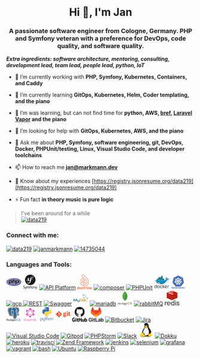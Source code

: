 <h1 align="center">Hi 👋, I'm Jan</h1>
<h3 align="center">A passionate software engineer from Cologne, Germany. PHP and Symfony veteran with a preference for DevOps, code quality, and software quality.</h3>

***Extra ingredients: software architecture, mentoring, consulting, development lead, team lead, people lead, python, IoT***

- 🔭 I’m currently working with **PHP, Symfony, Kubernetes, Containers, and Caddy**

- 🌱 I’m currently learning **GitOps, Kubernetes, Helm, Coder templating, and the piano**

- 🌱 I’m was learning, but can not find time for **python, AWS, [bref](https://bref.sh/), [Laravel Vapor](https://vapor.laravel.com/) and the piano**

- 🤝 I’m looking for help with **GitOps, Kubernetes, AWS, and the piano**

- 💬 Ask me about **PHP, Symfony, software engineering, git, DevOps, Docker, PHPUnit/testing, Linux, Visual Studio Code, and developer toolchains**

- 📫 How to reach me **jan@markmann.dev**

- 📄 Know about my experiences [https://registry.jsonresume.org/data219](https://registry.jsonresume.org/data219)

- ⚡ Fun fact **in theory music is pure logic**

> I've been around for a while  
> <a href="https://github.com/ryo-ma/github-profile-trophy"><img src="https://github-profile-trophy.vercel.app/?username=data219&rank=SECRET" alt="data219" /></a>

### Connect with me:
<p align="left">
<a href="https://twitter.com/data219" target="blank"><img align="center" src="https://raw.githubusercontent.com/rahuldkjain/github-profile-readme-generator/master/src/images/icons/Social/twitter.svg" alt="data219" height="30" width="40" /></a>
<a href="https://linkedin.com/in/janmarkmann" target="blank"><img align="center" src="https://raw.githubusercontent.com/rahuldkjain/github-profile-readme-generator/master/src/images/icons/Social/linked-in-alt.svg" alt="janmarkmann" height="30" width="40" /></a>
<a href="https://stackoverflow.com/users/14735044" target="blank"><img align="center" src="https://raw.githubusercontent.com/rahuldkjain/github-profile-readme-generator/master/src/images/icons/Social/stack-overflow.svg" alt="14735044" height="30" width="40" /></a>
</p>

### Languages and Tools:
<p align="left">
    <a href="https://www.php.net" target="_blank"> <img src="https://raw.githubusercontent.com/devicons/devicon/master/icons/php/php-original.svg" alt="php" width="40" height="40"/></a>
    <a href="https://symfony.com" target="_blank"> <img src="https://raw.githubusercontent.com/devicons/devicon/master/icons/symfony/symfony-original-wordmark.svg" alt="Symfony" width="40" height="40"/></a>
    <a href="https://api-platform.com" target="_blank">  <img src="https://api-platform.com/static/2a15225e1eb2d831b3a11e23b5d5ed7d/Logo_Circle%20webby%20text%20blue.svg" alt="API Platform" width="40" height="40"/></a>
    <a href="https://www.doctrine-project.org/" target="_blank"> <img src="https://raw.githubusercontent.com/devicons/devicon/master/icons/doctrine/doctrine-line-wordmark.svg" alt="Doctrine" width="40" height="40"/></a>
    <a href="https://getcomposer.org/" target="_blank"> <img src="https://cdn.worldvectorlogo.com/logos/composer.svg" alt="composer" width="40" height="40"/></a>
    <a href="https://phpunit.de/" target="_blank"> <img src="https://www.apollo-formation.com/wp-content/uploads/phpunitfinal-250x208.png" alt="PHPUnit" width="40" height="40"/></a>
    <a href="https://www.docker.com/" target="_blank"> <img src="https://raw.githubusercontent.com/devicons/devicon/master/icons/docker/docker-original-wordmark.svg" alt="docker" width="40" height="40"/></a>
    <a href="https://kubernetes.io" target="_blank"> <img src="https://raw.githubusercontent.com/devicons/devicon/master/icons/kubernetes/kubernetes-plain-wordmark.svg" alt="kubernetes" width="40" height="40"/> </a>
    <a href="https://cloud.google.com" target="_blank"> <img src="https://www.vectorlogo.zone/logos/google_cloud/google_cloud-icon.svg" alt="gcp" width="40" height="40"/> </a>
    <a href="https://www.w3.org/2001/sw/wiki/REST" target="_blank"> <img src="https://cdn.worldvectorlogo.com/logos/rest-63.svg" alt="REST" width="40" height="40"/></a>
    <a href="https://swagger.io/" target="_blank"> <img src="https://cdn.svgporn.com/logos/swagger.svg" alt="Swagger" width="40" height="40"/></a>
    <a href="https://www.mysql.com/" target="_blank"> <img src="https://raw.githubusercontent.com/devicons/devicon/master/icons/mysql/mysql-original-wordmark.svg" alt="mysql" width="40" height="40"/></a>
    <a href="https://mariadb.org/" target="_blank"> <img src="https://www.vectorlogo.zone/logos/mariadb/mariadb-icon.svg" alt="mariadb" width="40" height="40"/></a> 
    <a href="https://www.mongodb.com/" target="_blank"> <img src="https://raw.githubusercontent.com/devicons/devicon/master/icons/mongodb/mongodb-original-wordmark.svg" alt="mongodb" width="40" height="40"/></a>  
    <a href="https://www.rabbitmq.com" target="_blank"> <img src="https://www.vectorlogo.zone/logos/rabbitmq/rabbitmq-icon.svg" alt="rabbitMQ" width="40" height="40"/></a>
    <a href="https://redis.io" target="_blank"> <img src="https://raw.githubusercontent.com/devicons/devicon/master/icons/redis/redis-original-wordmark.svg" alt="redis" width="40" height="40"/></a>
    <a href="https://www.postgresql.org" target="_blank"> <img src="https://raw.githubusercontent.com/devicons/devicon/master/icons/postgresql/postgresql-original-wordmark.svg" alt="postgresql" width="40" height="40"/></a>
    <a href="https://graphql.org" target="_blank"> <img src="https://raw.githubusercontent.com/devicons/devicon/master/icons/graphql/graphql-plain-wordmark.svg" alt="graphql" width="40" height="40"/></a>
    <a href="https://www.python.org" target="_blank"> <img src="https://raw.githubusercontent.com/devicons/devicon/master/icons/python/python-original-wordmark.svg" alt="python" width="40" height="40"/></a>
    <a href="https://git-scm.com/" target="_blank"> <img src="https://raw.githubusercontent.com/devicons/devicon/master/icons/git/git-plain-wordmark.svg" alt="git" width="40" height="40"/></a>
    <a href="http://github.com/" target="_blank"> <img src="https://raw.githubusercontent.com/devicons/devicon/master/icons/github/github-original-wordmark.svg" alt="Github" width="40" height="40"/></a>
    <a href="https://gitlab.com/" target="_blank"> <img src="https://raw.githubusercontent.com/devicons/devicon/master/icons/gitlab/gitlab-original-wordmark.svg" alt="Gitlab" width="40" height="40"/></a>
    <a href="https://bitbucket.org/" target="_blank"> <img src="https://cdn.worldvectorlogo.com/logos/bitbucket.svg" alt="Bitbucket" width="40" height="40"/></a>
    <a href="https://www.atlassian.com/de/software/jira" target="_blank"> <img src="https://cdn.worldvectorlogo.com/logos/jira-3.svg" alt="Jira" width="40" height="40"/></a>
    <a href="https://code.visualstudio.com/" target="_blank"> <img src="https://cdn.worldvectorlogo.com/logos/visual-studio-code-1.svg" alt="Visual Studio Code" width="40" height="40"/></a>
    <a href="https://gitpod.io/" target="_blank"> <img src="https://symbols.getvecta.com/stencil_81/52_gitpod-icon.20f12c5be8.svg" alt="Gitpod" width="40" height="40"/></a>
    <a href="https://www.jetbrains.com/en-en/phpstorm/" target="_blank"> <img src="https://cdn.svgporn.com/logos/phpstorm.svg" alt="PHPStorm" width="40" height="40"/></a>
    <a href="https://slack.com/" target="_blank"> <img src="https://cdn.worldvectorlogo.com/logos/slack-new-logo.svg" alt="Slack" width="40" height="40"/></a>
    <a href="https://www.linux.org/" target="_blank"> <img src="https://raw.githubusercontent.com/devicons/devicon/master/icons/linux/linux-original.svg" alt="linux" width="40" height="40"/></a>
    <a  href="http://dokku.viewdocs.io/dokku/" target="_blank">  <img  src="https://raw.githubusercontent.com/dokku/dokku/master/docs/assets/dokku.png" alt="Dokku" width="40" height="40"/>  </a>
    <a href="https://heroku.com" target="_blank"> <img src="https://www.vectorlogo.zone/logos/heroku/heroku-icon.svg" alt="heroku" width="40" height="40"/></a>  
    <a href="https://travis-ci.org" target="_blank"> <img src="https://www.vectorlogo.zone/logos/travis-ci/travis-ci-icon.svg" alt="travisci" width="40" height="40"/></a>
    <a href="https://framework.zend.com/" target="_blank"> <img src="https://cdn.worldvectorlogo.com/logos/zend-framework.svg" alt="Zend Framework" width="40" height="40"/></a>
    <a href="https://www.jenkins.io" target="_blank"> <img src="https://www.vectorlogo.zone/logos/jenkins/jenkins-icon.svg" alt="jenkins" width="40" height="40"/></a>
    <a href="https://www.selenium.dev" target="_blank"> <img src="https://raw.githubusercontent.com/detain/svg-logos/780f25886640cef088af994181646db2f6b1a3f8/svg/selenium-logo.svg" alt="selenium" width="40" height="40"/></a>
    <a href="https://grafana.com" target="_blank"> <img src="https://www.vectorlogo.zone/logos/grafana/grafana-icon.svg" alt="grafana" width="40" height="40"/></a>
    <a href="https://www.vagrantup.com/" target="_blank"> <img src="https://www.vectorlogo.zone/logos/vagrantup/vagrantup-icon.svg" alt="vagrant" width="40" height="40"/></a>
    <a href="https://www.gnu.org/software/bash/" target="_blank"> <img src="https://www.vectorlogo.zone/logos/gnu_bash/gnu_bash-icon.svg" alt="bash" width="40" height="40"/></a>
    <a href="http://ubuntulinux.org/" target="_blank"> <img src="https://cdn.worldvectorlogo.com/logos/ubuntu-4.svg" alt="Ubuntu" width="40" height="40"/></a>
    <a href="https://www.raspberrypi.org/" target="_blank"> <img src="https://cdn.worldvectorlogo.com/logos/raspberry-pi.svg" alt="Raspberry Pi" width="40" height="40"/></a>
</p>
